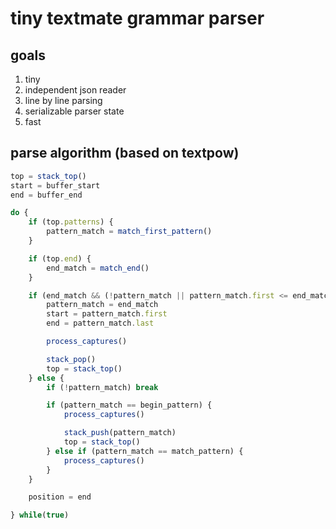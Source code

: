 # tiny textmate grammar parser

## goals

1. tiny
2. independent json reader
3. line by line parsing
4. serializable parser state
5. fast

## parse algorithm (based on textpow)

```js
top = stack_top()
start = buffer_start
end = buffer_end

do {
    if (top.patterns) {
        pattern_match = match_first_pattern()
    }

    if (top.end) {
        end_match = match_end()
    }

    if (end_match && (!pattern_match || pattern_match.first <= end_match.first )) {
        pattern_match = end_match
        start = pattern_match.first
        end = pattern_match.last

        process_captures()

        stack_pop()
        top = stack_top()
    } else {
        if (!pattern_match) break

        if (pattern_match == begin_pattern) {
            process_captures()

            stack_push(pattern_match)
            top = stack_top()
        } else if (pattern_match == match_pattern) {
            process_captures()
        }
    }

    position = end

} while(true)

```
